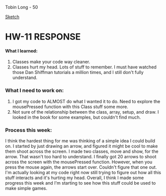 Tobin Long - 50

[Sketch](https://stuffnthingz.github.io/120-work/hw-11/)

# HW-11 RESPONSE

#### What I learned:
1. Classes make your code way cleaner.
2. Classes hurt my head. Lots of stuff to remember. I must have watched those Dan Shiffman tutorials a million times, and I still don't fully understand.

### What I need to work on:
1. I got my code to ALMOST do what I wanted it to do. Need to explore the mousePressed function with this Class stuff some more.
2. Not sure of the relationship between the class, array, setup, and draw. I looked in the book for some examples, but couldn't find much.

### Process this week:
I think the hardest thing for me was thinking of a simple idea I could build on. I started by just drawing an arrow, and figured it might be cool to make them shoot across the screen. I made two classes, move and show, for the arrow. That wasn't too hard to understand. I finally got 20 arrows to shoot across the screen with the mousePressed function. However, when you press the mouse again, the arrows start over. Couldn't figure that one out. I'm actually looking at my code right now still trying to figure out how all this stuff interacts and it's hurting my head. Overall, I think I made some progress this week and I'm starting to see how this stuff could be used to make simple games.
